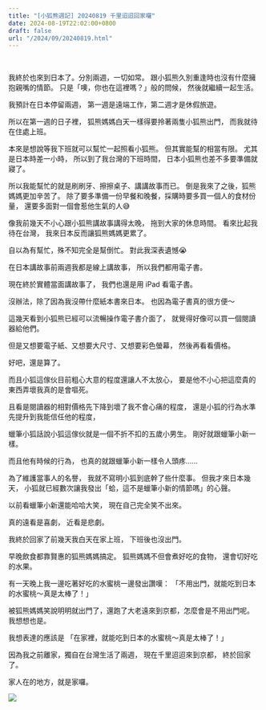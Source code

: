 ```yaml
---
title: "[小狐熊週記] 20240819 千里迢迢回家囉"
date: 2024-08-19T22:02:00+0800
draft: false
url: "/2024/09/20240819.html"
---
```


 

我終於也來到日本了。分別兩週，一切如常。
跟小狐熊久別重逢時也沒有什麼擁抱親嘴的情節。
只是「噢，你也在這裡嗎？」般的問候，
然後就繼續一起生活。

我預計在日本停留兩週，
第一週是遠端工作，第二週才是休假旅遊。

所以在第一週的日子裡，
狐熊媽媽白天一樣得要拎著兩隻小狐熊出門，
而我就待在住處上班。

本來是想說等我下班就可以幫忙一起照看小狐熊。
但其實能幫的相當有限。
尤其是日本時差一小時，
所以到了我台灣的下班時間，
日本小狐熊也差不多要準備就寢了。

所以我能幫忙的就是刷刷牙、擦擦桌子、講講故事而已。
倒是我來了之後，狐熊媽媽更加辛苦了。
除了要多準備一份早餐和晚餐，採購時要多買一個人的食材份量，
還要多面對一個會惹他生氣的人😅

像我前幾天不小心跟小狐熊講故事講得太晚，
拖到大家的休息時間。
看來比起我待在台灣，
我來日本反而讓狐熊媽媽更累了。

自以為有幫忙，殊不知完全是幫倒忙。
對此我深表遺憾😭

在日本講故事前兩週我都是線上講故事，
所以我們都用電子書。

現在終於實體當面講故事了，
我們也還是用 iPad 看電子書。

沒辦法，除了因為我沒帶什麼紙本書來日本。
也因為電子書真的很方便～

這幾天看到小狐熊已經可以流暢操作電子書介面了，
就覺得好像可以買一個閱讀器給他們。

但是又想要電子紙、又想要大尺寸、又想要彩色螢幕，
然後再看看價格。

好吧，還是算了。

而且小狐這傢伙目前粗心大意的程度還讓人不太放心，
要是他不小心把這麼貴的東西弄壞我真的是會嘔死。

且看是閱讀器的相對價格先下降到壞了我不會心痛的程度，
還是小狐的行為水準先提升到我能信任他的程度，

蠟筆小狐話說小狐這傢伙就是一個不折不扣的五歲小男生。
剛好就跟蠟筆小新一樣。

而且他有時候的行為，
也真的就跟蠟筆小新一樣令人頭疼……

為了維護當事人的名譽，
我就不寫明小狐到底幹了些什麼事。
但我才來日本幾天，
小狐就已經數次讓我發出「蛤，這不是蠟筆小新的情節嗎」的心聲。

以前看蠟筆小新還能哈哈大笑，
現在自己完全笑不出來。

真的遠看是喜劇，
近看是悲劇。


我終於回家了前幾天我白天在家上班，
下班後也沒出門。

早晚飲食都靠賢惠的狐熊媽媽搞定。
狐熊媽媽不但會煮好吃的食物，
還會切好吃的水果。

有一天晚上我一邊吃著好吃的水蜜桃一邊發出讚嘆：
「不用出門，就能吃到日本的水蜜桃～真是太棒了！」

被狐熊媽媽笑說明明就出門了，還跑了大老遠來到京都，怎麼會是不用出門呢。
我想想也是。

我想表達的應該是
「在家裡，就能吃到日本的水蜜桃～真是太棒了！」

因為我之前離家，獨自在台灣生活了兩週，
現在千里迢迢來到京都，
終於回家了。

家人在的地方，就是家囉。








![]($https://blogger.googleusercontent.com/img/b/R29vZ2xl/AVvXsEgIuRNzw_STrJOtoqHFGU4MQZXriMYUe1XEkxw1qpQe8_BThLPfBDS0bu0RdlRtTYtgFBPa_JVIzqo63UItjf8bkGw9yzSYqjTkyOpUN_1cu4KhIf4Ff73UCjKYNAk2wKeawARKsa325EI0O2hEDf-qavFndaZfQalxSqEWRmEF6saBaaTD6or3uQ1eMuY/s320/image.png)

